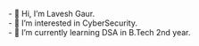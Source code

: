 <!DOCTYPE html>
<html lang="en">
<head>
    <meta charset="UTF-8">
    <meta name="viewport" content="width=device-width, initial-scale=1.0">
</head>
<body>
 <p>- 👋 Hi, I’m Lavesh Gaur.
    <br>- 👀 I’m interested in CyberSecurity.
    <br>- 🌱 I’m currently learning DSA in B.Tech 2nd year.
 </p>   
</body>
</html>
<!---
laveshgaur/laveshgaur is a ✨ special ✨ repository because its `README.md` (this file) appears on your GitHub profile.
You can click the Preview link to take a look at your changes.
--->
